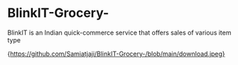 # BlinkIT-Grocery-
BlinkIT is an Indian quick-commerce service that offers sales of various item type

{https://github.com/Samiatjaji/BlinkIT-Grocery-/blob/main/download.jpeg}
